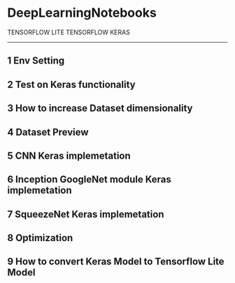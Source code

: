 # DeepLearningNotebooks

TENSORFLOW LITE 
TENSORFLOW 
KERAS

---

## 1 Env Setting 
## 2 Test on Keras functionality
## 3 How to increase Dataset dimensionality
## 4 Dataset Preview
## 5 CNN Keras implemetation
## 6 Inception GoogleNet module Keras implemetation
## 7 SqueezeNet Keras implemetation
## 8 Optimization 
## 9 How to convert Keras Model to Tensorflow Lite Model